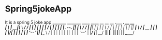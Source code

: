 # Spring5jokeApp
It is a spring 5 joke app
 _______   _______ ____    ____  __    __   __  .___  ___.  __    __  
|       \ |   ____|\   \  /   / |  |  |  | |  | |   \/   | |  |  |  | 
|  .--.  ||  |__    \   \/   /  |  |__|  | |  | |  \  /  | |  |  |  | 
|  |  |  ||   __|    \      /   |   __   | |  | |  |\/|  | |  |  |  | 
|  '--'  ||  |____    \    /    |  |  |  | |  | |  |  |  | |  `--'  | 
|_______/ |_______|    \__/     |__|  |__| |__| |__|  |__|  \______/ 
